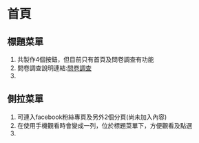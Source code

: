 # 首頁

## 標題菜單
1. 共製作4個按鈕，但目前只有首頁及問卷調查有功能
2. 問卷調查說明連結:[問卷調查](quetion.md)
3. 

## 側拉菜單
1. 可連入facebook粉絲專頁及另外2個分頁(尚未加入內容)
2. 在使用手機觀看時會變成一列，位於標題菜單下，方便觀看及點選
3. 
##
## 
##
##
